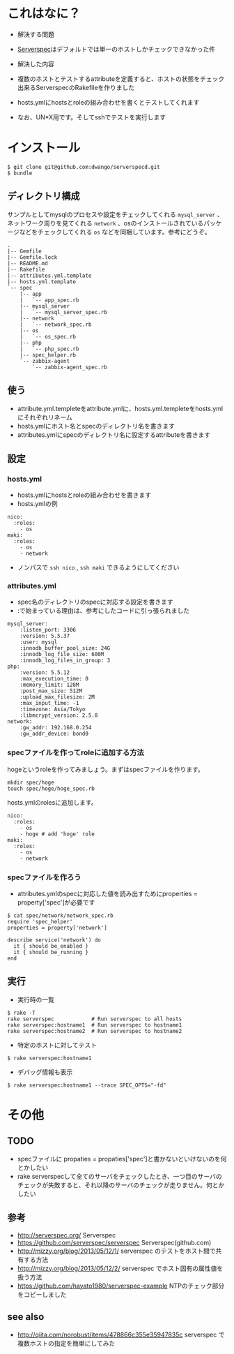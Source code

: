 # これはなに？

* 解決する問題
 * [Serverspec](http://http://serverspec.org/)はデフォルトでは単一のホストしかチェックできなかった件

* 解決した内容
 * 複数のホストとテストするattributeを定義すると、ホストの状態をチェック出来るServerspecのRakefileを作りました
 * hosts.ymlにhostsとroleの組み合わせを書くとテストしてくれます

* なお、UN*X用です。そしてsshでテストを実行します


# インストール

```
$ git clone git@github.com:dwango/serverspecd.git
$ bundle
```

## ディレクトリ構成

サンプルとしてmysqlのプロセスや設定をチェックしてくれる ``mysql_server`` 、ネットワーク周りを見てくれる ``network`` 、osのインストールされているパッケージなどをチェックしてくれる ``os`` などを同梱しています。参考にどうぞ。

```
.
|-- Gemfile
|-- Gemfile.lock
|-- README.md
|-- Rakefile
|-- attributes.yml.template
|-- hosts.yml.template
`-- spec
    |-- app
    |   `-- app_spec.rb
    |-- mysql_server
    |   `-- mysql_server_spec.rb
    |-- network
    |   `-- network_spec.rb
    |-- os
    |   `-- os_spec.rb
    |-- php
    |   `-- php_spec.rb
    |-- spec_helper.rb
    `-- zabbix-agent
        `-- zabbix-agent_spec.rb
```

## 使う

* attribute.yml.templeteをattribute.ymlに、hosts.yml.templeteをhosts.ymlにそれぞれリネーム
* hosts.ymlにホスト名とspecのディレクトリ名を書きます
* attributes.ymlにspecのディレクトリ名に設定するattributeを書きます


## 設定

### hosts.yml

* hosts.ymlにhostsとroleの組み合わせを書きます
* hosts.ymlの例

```
nico:
  :roles:
    - os
maki:
  :roles:
    - os
    - network
```

* ノンパスで ``ssh nico`` , ``ssh maki`` できるようにしてください

### attributes.yml

* spec名のディレクトリのspecに対応する設定を書きます
* :で始まっている理由は、参考にしたコードに引っ張られました

```
mysql_server:
    :listen_port: 3306
    :version: 5.5.37
    :user: mysql
    :innodb_buffer_pool_size: 24G
    :innodb_log_file_size: 600M
    :innodb_log_files_in_group: 3
php:
    :version: 5.5.12
    :max_execution_time: 0
    :memory_limit: 128M
    :post_max_size: 512M
    :upload_max_filesize: 2M
    :max_input_time: -1
    :timezone: Asia/Tokyo
    :libmcrypt_version: 2.5.8
network:
    :gw_addr: 192.168.0.254
    :gw_addr_device: bond0
```

### specファイルを作ってroleに追加する方法

hogeというroleを作ってみましょう。まずはspecファイルを作ります。

```
mkdir spec/hoge
touch spec/hoge/hoge_spec.rb
```

hosts.ymlのrolesに追加します。

```
nico:
  :roles:
    - os
    - hoge # add 'hoge' role
maki:
  :roles:
    - os
    - network
```

### specファイルを作ろう

* attributes.ymlのspecに対応した値を読み出すためにproperties = property['spec']が必要です

```
$ cat spec/network/network_spec.rb
require 'spec_helper'
properties = property['network']

describe service('network') do
  it { should be_enabled }
  it { should be_running }
end
```


## 実行

* 実行時の一覧

```
$ rake -T
rake serverspec            # Run serverspec to all hosts    
rake serverspec:hostname1  # Run serverspec to hostname1
rake serverspec:hostname2  # Run serverspec to hostname2
```

* 特定のホストに対してテスト

```
$ rake serverspec:hostname1
```

* デバッグ情報も表示

```
$ rake serverspec:hostname1 --trace SPEC_OPTS="-fd"
```


# その他

## TODO

* specファイルに propaties = propaties['spec']と書かないといけないのを何とかしたい
* rake serverspecして全てのサーバをチェックしたとき、一つ目のサーバのチェックが失敗すると、それ以降のサーバのチェックが走りません。何とかしたい

## 参考

* http://serverspec.org/ Serverspec
* https://github.com/serverspec/serverspec Serverspec(github.com)
* http://mizzy.org/blog/2013/05/12/1/ serverspec のテストをホスト間で共有する方法
* http://mizzy.org/blog/2013/05/12/2/ serverspec でホスト固有の属性値を扱う方法
* https://github.com/hayato1980/serverspec-example NTPのチェック部分をコピーしました

## see also

* http://qiita.com/norobust/items/478866c355e35947835c serverspec で複数ホストの指定を簡単にしてみた
